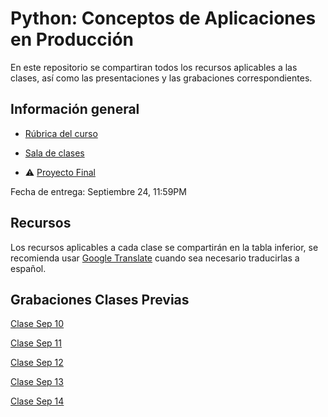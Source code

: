 # Python: Conceptos de Aplicaciones en Producción

En este repositorio se compartiran todos los recursos aplicables a las clases, así como las presentaciones y las grabaciones correspondientes.

## Información general

- [Rúbrica del curso](https://docs.google.com/document/d/10NQpTOgvEWVPIZPUeiWam-Tj3xgTmVtSZ5q_FVIGEMk/edit?usp=sharing)

- [Sala de clases](https://us06web.zoom.us/meeting/register/tZAtfuqgrzMjHNw6VF0Bglyx_RmQp5DyuXnK)

- ⚠️ [Proyecto Final](https://docs.google.com/document/d/1hkzx5Q5C1abQ-inu_MrjFMjvnVYR6UJxpH3qd_zbTE0/edit?usp=sharing)

Fecha de entrega: Septiembre 24, 11:59PM

## Recursos

Los recursos aplicables a cada clase se compartirán en la tabla inferior, se recomienda usar [Google Translate](https://translate.google.com/?sl=en&tl=es&op=websites) cuando sea necesario traducirlas a español.

## Grabaciones Clases Previas

[Clase Sep 10](https://us06web.zoom.us/rec/share/AGNV9deDS4J7ngVoCRRqhQYAkXyKsd63oNiV77G3ozxYa30eeS_FZXnhitcknLu3.SxpGFz4b5M_8nCEY)

[Clase Sep 11](https://us06web.zoom.us/rec/share/Y1Ig3iNYvFDAv-DEhNXLHH5qnH42zYbZYE44ZtiUbEUmVgYB00ANhrM8xzu5Gg34.FS5k7T5Ljg_sxCLR)

[Clase Sep 12](https://us06web.zoom.us/rec/share/zU0Li7KZJI0szEX5nG5fyXlQHI7Kp-kHjQO-Gca6v0voYti1VsNaiYzzrNFTOvIM.LixHctFrgy83YMOi)

[Clase Sep 13](https://us06web.zoom.us/rec/share/8Yijd0gAZoR1PL3-SQFOV4u6kvJWTSmMTwtE5z76Ds3uBi891l_q1Ss9CFJDykQ1.c427OAH9V1l54P5m)

[Clase Sep 14]()

